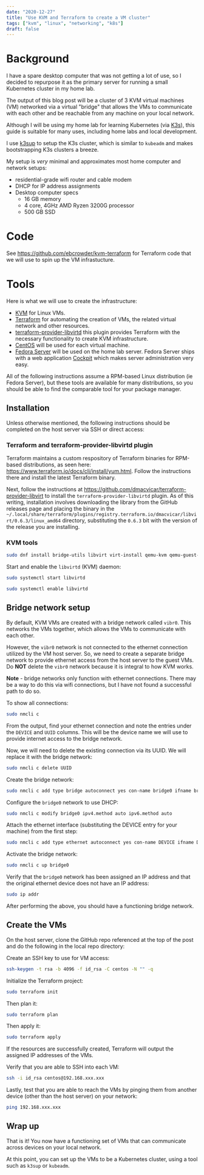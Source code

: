 ```yaml
---
date: "2020-12-27"
title: "Use KVM and Terraform to create a VM cluster"
tags: ["kvm", "linux", "networking", "k8s"]
draft: false
---
```


# Background

I have a spare desktop computer that was not getting a lot of use, so I decided to repurpose it as the primary server for running a small Kubernetes cluster in my home lab.

The output of this blog post will be a cluster of 3 KVM virtual machines (VM) networked via a virtual "bridge" that allows the VMs to communicate with each other and be reachable from any machine on your local network.

Although I will be using my home lab for learning Kubernetes (via [K3s](https://k3s.io/)), this guide is suitable for many uses, including home labs and local development.

I use [k3sup](https://github.com/alexellis/k3sup) to setup the K3s cluster, which is similar to `kubeadm` and makes bootstrapping K3s clusters a breeze.

My setup is _very_ minimal and approximates most home computer and network setups:

- residential-grade wifi router and cable modem
- DHCP for IP address assignments
- Desktop computer specs
  - 16 GB memory
  - 4 core, 4GHz AMD Ryzen 3200G processor
  - 500 GB SSD

# Code

See https://github.com/ebcrowder/kvm-terraform for Terraform code that we will use to spin up the VM infrastucture.

# Tools

Here is what we will use to create the infrastructure:

- [KVM](https://www.linux-kvm.org/page/Main_Page) for Linux VMs.
- [Terraform](https://www.terraform.io/) for automating the creation of VMs, the related virtual network and other resources.
- [terraform-provider-libvirtd](https://github.com/dmacvicar/terraform-provider-libvirt) this plugin provides Terraform with the necessary functionality to create KVM infrastructure.
- [CentOS](https://www.centos.org/) will be used for each virtual machine.
- [Fedora Server](https://getfedora.org/en/server/) will be used on the home lab server. Fedora Server ships with a web application [Cockpit](https://cockpit-project.org/) which makes server administration very easy.

All of the following instructions assume a RPM-based Linux distribution (ie Fedora Server), but these tools are available for many distributions, so you should be able to find the comparable tool for your package manager.

## Installation

Unless otherwise mentioned, the following instructions should be completed on the host server via SSH or direct access:

### Terraform and terraform-provider-libvirtd plugin

Terraform maintains a custom respository of Terraform binaries for RPM-based distributions, as seen here: https://www.terraform.io/docs/cli/install/yum.html. Follow the instructions there and install the latest Terraform binary.

Next, follow the instructions at https://github.com/dmacvicar/terraform-provider-libvirt to install the `terraform-provider-libvirtd` plugin. As of this writing, installation involves downloading the library from the GitHub releases page and placing the binary in the `~/.local/share/terraform/plugins/registry.terraform.io/dmacvicar/libvirt/0.6.3/linux_amd64` directory, substituting the `0.6.3` bit with the version of the release you are installing.

### KVM tools

```bash
sudo dnf install bridge-utils libvirt virt-install qemu-kvm qemu-guest-agent virt-top libguestfs-tools
```

Start and enable the `libvirtd` (KVM) daemon:

```bash
sudo systemctl start libvirtd
```

```bash
sudo systemctl enable libvirtd
```

## Bridge network setup

By default, KVM VMs are created with a bridge network called `vibr0`. This networks the VMs together, which allows the VMs to communicate with each other.

However, the `vibr0` network is not connected to the ethernet connection utilized by the VM host server. So, we need to create a separate bridge network to provide ethernet access from the host server to the guest VMs. Do **NOT** delete the `vibr0` network because it is integral to how KVM works.

**Note** - bridge networks only function with ethernet connections. There may be a way to do this via wifi connections, but I have not found a successful path to do so.

To show all connections:

```bash
sudo nmcli c
```

From the output, find your ethernet connection and note the entries under the `DEVICE` and `UUID` columns. This will be the device name we will use to provide internet access to the bridge network.

Now, we will need to delete the existing connection via its UUID. We will replace it with the bridge network:

```bash
sudo nmcli c delete UUID
```

Create the bridge network:

```bash
sudo nmcli c add type bridge autoconnect yes con-name bridge0 ifname bridge0
```

Configure the `bridge0` network to use DHCP:

```bash
sudo nmcli c modify bridge0 ipv4.method auto ipv6.method auto
```

Attach the ethernet interface (substituting the DEVICE entry for your machine) from the first step:

```bash
sudo nmcli c add type ethernet autoconnect yes con-name DEVICE ifname DEVICE master bridge0
```

Activate the bridge network:

```bash
sudo nmcli c up bridge0
```

Verify that the `bridge0` network has been assigned an IP address and that the original ethernet device does not have an IP address:

```bash
sudo ip addr
```

After performing the above, you should have a functioning bridge network.

## Create the VMs

On the host server, clone the GitHub repo referenced at the top of the post and do the following in the local repo directory:

Create an SSH key to use for VM access:

```bash
ssh-keygen -t rsa -b 4096 -f id_rsa -C centos -N "" -q
```

Initialize the Terraform project:

```bash
sudo terraform init
```

Then plan it:

```bash
sudo terraform plan
```

Then apply it:

```bash
sudo terraform apply
```

If the resources are successfully created, Terraform will output the assigned IP addresses of the VMs.

Verify that you are able to SSH into each VM:

```bash
ssh -i id_rsa centos@192.168.xxx.xxx
```

Lastly, test that you are able to reach the VMs by pinging them from another device (other than the host server) on your network:

```bash
ping 192.168.xxx.xxx
```

## Wrap up

That is it! You now have a functioning set of VMs that can communicate across devices on your local network.

At this point, you can set up the VMs to be a Kubernetes cluster, using a tool such as `k3sup` or `kubeadm`.
